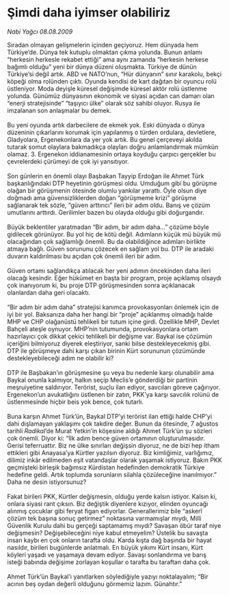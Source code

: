 # Şimdi daha iyimser olabiliriz

*Nabi Yağcı 08.08.2009*

<div class="taraf_structure_2col_1zq">
<div class="margen_n">



 <p>Sıradan olmayan gelişmelerin içinden geçiyoruz. Hem dünyada hem Türkiye’de. Dünya tek kutuplu olmaktan çıkma yolunda. Bunun anlamı “herkesin herkesle rekabet ettiği” ama aynı zamanda “herkesin herkese bağımlı olduğu” yeni bir dünya düzeni oluşmakta. Türkiye de dünün Türkiye’si değil artık. ABD ve NATO’nun, “Hür dünyanın” sınır karakolu, bekçi köpeği olma rolünden çıktı. Oyunda kendisi de kart dağıtan bir oyuncu rolü üstleniyor. Moda deyişle küresel değişimde küresel aktör rolü üstlenme yolunda. Günümüz dünyasının ekonomik ve siyasi açıdan can damarı olan “enerji stratejisinde” “taşıyıcı ülke” olarak söz sahibi oluyor. Rusya ile imzalanan son anlaşmalar bu demek. <br/><br/>Bu yeni oyunda artık darbecilere de ekmek yok. Eski dünyada o dünya düzeninin çıkarlarını korumak için yapılanmış o türden ordulara, devletlere, Gladyolara, Ergenekonlara da yer yok artık. Bu genel çerçeveyi akılda tutarak somut olaylara bakmadıkça olayları doğru anlamlandırmak mümkün olamaz. 3. Ergenekon iddianamesinin ortaya koyduğu çarpıcı gerçekler bu çevrelerdeki çürümeyi de çok iyi yansıtıyor. <br/><br/>Son günlerin en önemli olayı Başbakan Tayyip Erdoğan ile Ahmet Türk başkanlığındaki DTP heyetinin görüşmesi oldu. Umduğum gibi bu görüşme olağan bir görüşmenin ötesinde olumlu yankılar yarattı. Öyle olsun diye doğmadı ama güvensizliklerden doğan “görüşmeme krizi” görüşme sağlanarak tek sözle, “güven arttırıcı” ileri bir adım oldu. Banış ve çözüm umutlarını arttırdı. Gerilimler bazen bu olayda olduğu gibi doğurgandır. <br/><br/>Büyük beklentiler yaratmadan “Bir adım, bir adım daha...” çözüme böyle gidilecek görünüyor. Bu yol hiç de kötü değil. Adımların küçük mü büyük mü olacağından çok sağlamlığı önemli. Bu da olabildiğince adımları birlikte atmaya bağlı. Güven sorununu çözecek en sağlam yol bu. DTP ile aradaki duvarın kaldırılması bu açıdan çok önemli ileri bir adım. <br/><br/>Güven ortamı sağlandıkça atılacak her yeni adımın öncekinden daha ileri olacağı kesindir. Eğer hükümet en başta bir program, proje açıklamış olsaydı çok inanıyorum ki, bu proje DTP görüşmesinden sonra açıklanacak olanlardan daha geri olacaktı. <br/><br/>“Bir adım bir adım daha” stratejisi kanımca provokasyonları önlemek için de iyi bir yol. Baksanıza daha her hangi bir “proje” açıklanmış olmadığı halde MHP ve CHP olağanüstü tehlikeli bir tutum içine girdi. Özellikle MHP, Devlet Bahçeli ateşle oynuyor. MHP’nin tutumunda, provokasyonlara ortam hazırlayıcı çok dikkat çekici tehlikeli bir değişme var. Baykal ise çözümün içeriğini bilmiyoruz diyerek eleştiriyor, sanki bilse destekleyecekmiş gibi. DTP ile görüşmeye dahi karşı çıkan birinin Kürt sorununun çözümünde destekleyebileceği adım ne olabilir ki? <br/><br/>DTP ile Başbakan’ın görüşmesine şu veya bu nedenle karşı olunabilir ama Baykal onunla kalmıyor, halkın seçip Meclis’e gönderdiği bir partinin meşruiyetine saldırıyor. Terörist, suçlu ilan ediyor, savcıları göreve çağırıyor. Ergenekon’un avukatlığını üstlenen bir zatın, PKK’ya karşı savcılık rolünü de üstlenmesinde hiçbir beis yok bence, çok tutarlı. <br/><br/>Buna karşın Ahmet Türk’ün, Baykal DTP’yi terörist ilan ettiği halde CHP’yi dahi dışlamayan yaklaşımı çok takdire değer. Bunun da ötesinde, 7 ağustos tarihli <i>Radikal</i>’de Murat Yetkin’in köşesine aldığı Ahmet Türk’ün şu sözleri çok önemli. Diyor ki: “İlk adım bence güven ortamının oluşturulmasıdır. Gerisi teferruattır. Biz ne ülke sınırları değişsin diyoruz, ne de bizi hep itham ettikleri gibi Anayasa’ya Kürtler yazılsın diyoruz. Biz kimliğimiz, varlığımız, dilimiz inkâr edilmeden eşit vatandaşlar olarak yaşamak istiyoruz. Bakın PKK geçmişteki birleşik bağımsız Kürdistan hedefinden demokratik Türkiye hedefine geldi. Artık toplumda sorunların silahla çözüleceğine inanılmıyor.” Daha ne desin istiyorsunuz? <br/><br/>Fakat birileri PKK, Kürtler değişmesin, olduğu yerde kalsın istiyor. Kalsın ki, onlara siyasi rant çıksın. Biz değiştik diyenlere kızıyor, elinden oyuncağı alınmış çocuklar gibi feryat figan ediyorlar. Generallerimiz bile “askerî çözüm tek başına sonuç getirmez” noktasına varmamışlar mıydı, Milli Güvenlik Kurulu dahi bu gerçeği saptamamış mıydı? Savaşan öbür taraf niye değişmesin? Değişebileceğini niye kabul etmeyelim? Üstelik bu savaşta insan kaybı en çok onların tarafta oldu. Karda kışta dağ başında bir hayat nasıldır, birileri bugünlerde anlatmalı. En büyük yıkımı Kürt insanı, Kürt köyleri yaşadı ve yaşamaya devam ediyor. Savaşı sonlandırma ve barış isteği babında değişime zorlayan koşullar o tarafta bu taraftan daha çok. <br/><br/>Ahmet Türk’ün Baykal’ı yanıtlarken söylediğiyle yazıyı noktalayalım; “Bir acının beş oydan değerli olduğunu görmemiz lazım. Günahtır.”</p>
<br/>
<br/>
<br/>



<br/>


<div id="taraf_not">
</div>

</div>


</div>
